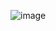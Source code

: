![image](https://user-images.githubusercontent.com/49836053/144833166-35a45128-0317-44da-9649-ba5aaba0e75c.png)
